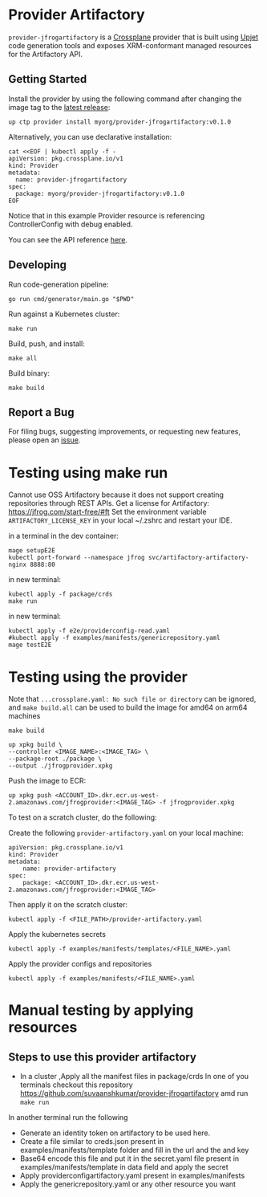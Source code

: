 # Provider Artifactory

`provider-jfrogartifactory` is a [Crossplane](https://crossplane.io/) provider that
is built using [Upjet](https://github.com/crossplane/upjet) code
generation tools and exposes XRM-conformant managed resources for the
Artifactory API.

## Getting Started

Install the provider by using the following command after changing the image tag
to the [latest release](https://marketplace.upbound.io/providers/myorg/provider-jfrogartifactory):
```
up ctp provider install myorg/provider-jfrogartifactory:v0.1.0
```

Alternatively, you can use declarative installation:
```
cat <<EOF | kubectl apply -f -
apiVersion: pkg.crossplane.io/v1
kind: Provider
metadata:
  name: provider-jfrogartifactory
spec:
  package: myorg/provider-jfrogartifactory:v0.1.0
EOF
```

Notice that in this example Provider resource is referencing ControllerConfig with debug enabled.

You can see the API reference [here](https://doc.crds.dev/github.com/myorg/provider-jfrogartifactory).

## Developing

Run code-generation pipeline:
```console
go run cmd/generator/main.go "$PWD"
```

Run against a Kubernetes cluster:

```console
make run
```

Build, push, and install:

```console
make all
```

Build binary:

```console
make build
```

## Report a Bug

For filing bugs, suggesting improvements, or requesting new features, please
open an [issue](https://github.com/myorg/provider-jfrogartifactory/issues).



# Testing using make run

Cannot use OSS Artifactory because it does not support creating repositories through REST APIs.
Get a license for Artifactory: https://jfrog.com/start-free/#ft
Set the environment variable `ARTIFACTORY_LICENSE_KEY` in your local ~/.zshrc and restart your IDE.

in a terminal in the dev container:
```console
mage setupE2E
kubectl port-forward --namespace jfrog svc/artifactory-artifactory-nginx 8888:80
```

in new terminal:
```console
kubectl apply -f package/crds
make run
```

in new terminal:
```console
kubectl apply -f e2e/providerconfig-read.yaml
#kubectl apply -f examples/manifests/genericrepository.yaml
mage testE2E
```



# Testing using the provider
Note that ```...crossplane.yaml: No such file or directory``` can be ignored, and ```make build.all``` can be used to build the image for amd64 on arm64 machines
```console
make build
```
```console
up xpkg build \
--controller <IMAGE_NAME>:<IMAGE_TAG> \
--package-root ./package \
--output ./jfrogprovider.xpkg
```
Push the image to ECR:
```console
up xpkg push <ACCOUNT_ID>.dkr.ecr.us-west-2.amazonaws.com/jfrogprovider:<IMAGE_TAG> -f jfrogprovider.xpkg
```

To test on a scratch cluster, do the following:

Create the following ```provider-artifactory.yaml``` on your local machine:
```console
apiVersion: pkg.crossplane.io/v1
kind: Provider
metadata:
    name: provider-artifactory
spec:
    package: <ACCOUNT_ID>.dkr.ecr.us-west-2.amazonaws.com/jfrogprovider:<IMAGE_TAG>
```
Then apply it on the scratch cluster:
```console
kubectl apply -f <FILE_PATH>/provider-artifactory.yaml
```
Apply the kubernetes secrets
```console
kubectl apply -f examples/manifests/templates/<FILE_NAME>.yaml
```
Apply the provider configs and repositories
```console
kubectl apply -f examples/manifests/<FILE_NAME>.yaml
```

# Manual testing by applying resources
## Steps to use this provider artifactory
- In a cluster ,Apply all the manifest files in package/crds
In one of you terminals checkout this repository https://github.com/suvaanshkumar/provider-jfrogartifactory amd run `make run`

In another terminal run the following

- Generate an identity token on artifactory to be used here.
- Create a file similar to creds.json present in examples/manifests/template folder and fill in the url and the and key
- Base64 encode this file and put it in the secret.yaml  file present in examples/manifests/template in data field and apply the secret
- Apply providerconfigartifactory.yaml present in examples/manifests
- Apply the genericrepository.yaml or any other resource you want